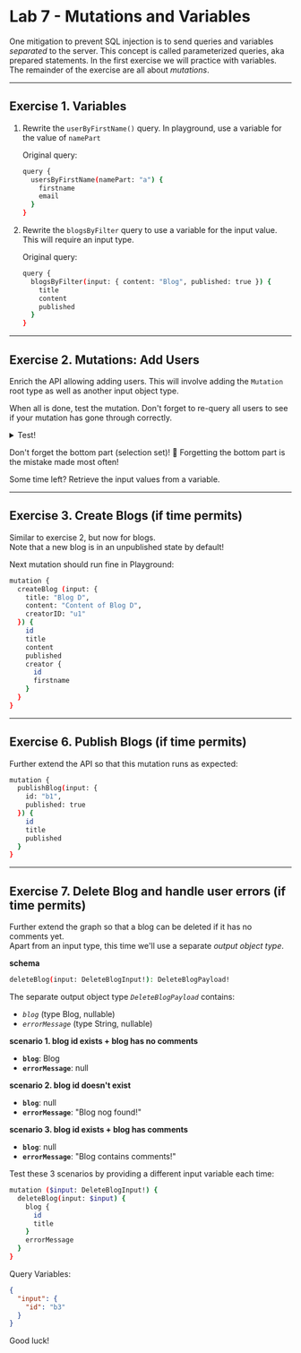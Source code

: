 # Lab 7 - Mutations and Variables

One mitigation to prevent SQL injection is to send queries and variables _separated_ to the server. This concept is called parameterized queries, aka prepared statements. In the first exercise we will practice with variables.  
The remainder of the exercise are all about _mutations_.

---

## Exercise 1. Variables

1. Rewrite the `userByFirstName()` query. In playground, use a variable for the value of `namePart`

   Original query:

   ```bash
   query {
     usersByFirstName(namePart: "a") {
       firstname
       email
     }
   }
   ```

2. Rewrite the `blogsByFilter` query to use a variable for the input value. This will require an input type.

   Original query:

   ```bash
   query {
     blogsByFilter(input: { content: "Blog", published: true }) {
       title
       content
       published
     }
   }
   ```

---

## Exercise 2. Mutations: Add Users

Enrich the API allowing adding users. This will involve adding the `Mutation` root type as well as another input object type.

When all is done, test the mutation. Don't forget to re-query all users to see if your mutation has gone through correctly.

<details>
<summary>Test!</summary>

```bash
mutation {
  createUser(input:{
    firstname: "Francis",
    email: "francis@live.com",
    yearOfBirth: 1992
  }) {
    id
    firstname
    email
    yearOfBirth
    blogs {
      title
    }
  }
}
```

</details>

Don't forget the bottom part (selection set)! 🔔 Forgetting the bottom part is the mistake made most often!

Some time left? Retrieve the input values from a variable.

---

## Exercise 3. Create Blogs (if time permits)

Similar to exercise 2, but now for blogs.  
Note that a new blog is in an unpublished state by default!

Next mutation should run fine in Playground:

```bash
mutation {
  createBlog (input: {
    title: "Blog D",
    content: "Content of Blog D",
    creatorID: "u1"
  }) {
    id
    title
    content
    published
    creator {
      id
      firstname
    }
  }
}
```

---

## Exercise 6. Publish Blogs (if time permits)

Further extend the API so that this mutation runs as expected:

```bash
mutation {
  publishBlog(input: {
    id: "b1",
    published: true
  }) {
    id
    title
    published
  }
}
```

---

## Exercise 7. Delete Blog and handle user errors (if time permits)

Further extend the graph so that a blog can be deleted if it has no comments yet.  
Apart from an input type, this time we'll use a separate _output object type_.

**schema**

```bash
deleteBlog(input: DeleteBlogInput!): DeleteBlogPayload!
```

The separate output object type _`DeleteBlogPayload`_ contains:

- _`blog`_ (type Blog, nullable)
- _`errorMessage`_ (type String, nullable)

**scenario 1. blog id exists + blog has no comments**

- **`blog`**: Blog
- **`errorMessage`**: null

**scenario 2. blog id doesn't exist**

- **`blog`**: null
- **`errorMessage`**: "Blog nog found!"

**scenario 3. blog id exists + blog has comments**

- **`blog`**: null
- **`errorMessage`**: "Blog contains comments!"

Test these 3 scenarios by providing a different input variable each time:

```bash
mutation ($input: DeleteBlogInput!) {
  deleteBlog(input: $input) {
    blog {
      id
      title
    }
    errorMessage
  }
}
```

Query Variables:

```json
{
  "input": {
    "id": "b3"
  }
}
```

Good luck!